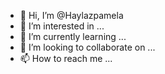 - 👋 Hi, I’m @Haylazpamela
- 👀 I’m interested in ...
- 🌱 I’m currently learning ...
- 💞️ I’m looking to collaborate on ...
- 📫 How to reach me ...

<!---
Haylazpamela/Haylazpamela is a ✨ special ✨ repository because its `README.md` (this file) appears on your GitHub profile.
You can click the Preview link to dı a look at your changes.
--->
